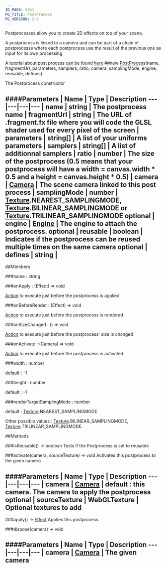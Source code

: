 ```yaml
---
ID_PAGE: 5841
PG_TITLE: PostProcess
PG_VERSION: 2.0
---
```


Postprocesses allow you to create 2D effects on top of your scene.

A postprocess is linked to a camera and can be part of a chain of postprocesss where each postprocess use the result of the previous one as input for its own processing.

A tutorial about post process can be found [here](https://github.com/BabylonJS/Babylon.js/wiki/How-to-use-postprocesses)
##new [PostProcess](page.php?p=5841)(name, fragmentUrl, parameters, samplers, ratio, camera, samplingMode, engine, reusable, defines)


The Postprocess constructor


####Parameters
 | Name | Type | Description
---|---|---|---
 | name | string | The postprocess name
 | fragmentUrl | string | The URL of .fragment.fx file where you will code the GLSL shader used for every pixel of the screen
 | parameters | string[] | A list of your uniforms parameters
 | samplers | string[] | A list of additionnal samplers
 | ratio | number | The size of the postprocess (0.5 means that your postprocess will have a width = canvas.width * 0.5 and a height = canvas.height * 0.5)
 | camera | [Camera](page.php?p=5702) | The scene camera linked to this post process
 | samplingMode | number | [Texture](page.php?p=5790).NEAREST_SAMPLINGMODE, [Texture](page.php?p=5790).BILINEAR_SAMPLINGMODE or [Texture](page.php?p=5790).TRILINEAR_SAMPLINGMODE
optional | engine | [Engine](page.php?p=5700) | The engine to attach the postprocess.
optional | reusable | boolean | Indicates if the postprocess can be reused multiple times on the same camera
optional | defines | string | 
---

##Members

###name : string




###onApply : (Effect) =&gt; void


 [Action](page.php?p=5726) to execute just before the postprocess is applied


###onBeforeRender : (Effect) =&gt; void


 [Action](page.php?p=5726) to execute just before the postprocess is rendered


###onSizeChanged : () =&gt; void


 [Action](page.php?p=5726) to execute just before the postprocess' size is changed


###onActivate : (Camera) =&gt; void


 [Action](page.php?p=5726) to execute just before the postprocess is activated


###width : number



default : -1


###height : number



default : -1


###renderTargetSamplingMode : number



default : [Texture](page.php?p=5790).NEAREST_SAMPLINGMODE

Other possible values : [Texture](page.php?p=5790).BILINEAR_SAMPLINGMODE, [Texture](page.php?p=5790).TRILINEAR_SAMPLINGMODE







##Methods

###isReusable() &rarr; boolean
Tests if the Postprocess is set to reusable




###activate(camera, sourceTexture) &rarr; void
Activates this postprocess to the given camera



####Parameters
 | Name | Type | Description
---|---|---|---
 | camera | [Camera](page.php?p=5702) | default : this camera. The camera to apply the postprocess
optional | sourceTexture | WebGLTexture | Optional textures to add
---

###apply() &rarr; [Effect](page.php?p=5782)
Applies this postprocess




###dispose(camera) &rarr; void

####Parameters
 | Name | Type | Description
---|---|---|---
 | camera | [Camera](page.php?p=5702) | The given camera
---
